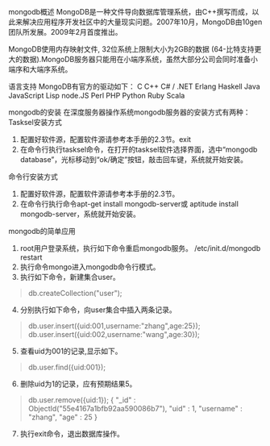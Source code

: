 
mongodb概述
MongoDB是一种文件导向数据库管理系统，由C++撰写而成，以此来解决应用程序开发社区中的大量现实问题。2007年10月，MongoDB由10gen团队所发展。2009年2月首度推出。
 
MongoDB使用内存映射文件, 32位系统上限制大小为2GB的数据 (64-比特支持更大的数据).MongoDB服务器只能用在小端序系统，虽然大部分公司会同时准备小端序和大端序系统。
 
语言支持
MongoDB有官方的驱动如下：
    C
    C++
    C# / .NET
    Erlang
    Haskell
    Java
    JavaScript
    Lisp
    node.JS
    Perl
    PHP
    Python
    Ruby
    Scala
 
mongodb的安装
在深度服务器操作系统mongodb服务器的安装方式有两种：
Tasksel安装方式
1. 配置好软件源，配置软件源请参考本手册的2.3节。exit
2. 在命令行执行tasksel命令，在打开的tasksel软件选择界面，选中“mongodb 	database”，光标移动到“ok/确定”按钮，敲击回车键，系统就开始安装。
 
命令行安装方式
1. 配置好软件源，配置软件源请参考本手册的2.3节。
2. 在命令行执行命令apt-get install mongodb-server或
aptitude  install mongodb-server，系统就开始安装。
 
mongodb的简单应用
1. root用户登录系统，执行如下命令重启mongodb服务。
/etc/init.d/mongodb restart
2. 执行命令mongo进入mongodb命令行模式。
3. 执行如下命令，新建集合user。
> db.createCollection("user");
4. 分别执行如下命令，向user集合中插入两条记录。
> db.user.insert({uid:001,username:"zhang",age:25});
> db.user.insert({uid:002,username:"wang",age:30});
5. 查看uid为001的记录,显示如下。
> db.user.find({uid:001}); 
6. 删除uid为1的记录，应有预期结果5。
> db.user.remove({uid:1});
{ "_id" : ObjectId("55e4167a1bfb92aa590086b7"), "uid" : 1, 	"username" : "zhang", "age" : 25 }
7. 执行exit命令，退出数据库操作。
